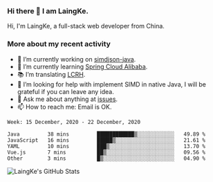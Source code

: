 ### Hi there 👋 I am LaingKe.

Hi, I'm LaingKe, a full-stack web developer from China.

### More about my recent activity

- 🔭 I’m currently working on [simdjson-java](https://github.com/laingke/simdjson-java).
- 🌱 I’m currently learning [Spring Cloud Alibaba](https://github.com/alibaba/spring-cloud-alibaba).
- :books: I’m translating [LCRH](https://github.com/LCTT/LCRH).
- 🤔 I’m looking for help with implement SIMD in native Java, I will be grateful if you can leave any idea.
- 💬 Ask me about anything at [issues](https://github.com/laingke/laingke/issues).
- 📫 How to reach me: Email is OK.

<!--START_SECTION:waka-->
```text
Week: 15 December, 2020 - 22 December, 2020

Java         38 mins         ████████████▒░░░░░░░░░░░░   49.89 % 
JavaScript   16 mins         █████▒░░░░░░░░░░░░░░░░░░░   21.61 % 
YAML         10 mins         ███▒░░░░░░░░░░░░░░░░░░░░░   13.70 % 
Vue.js       7 mins          ██▒░░░░░░░░░░░░░░░░░░░░░░   09.56 % 
Other        3 mins          █▒░░░░░░░░░░░░░░░░░░░░░░░   04.90 % 
```
<!--END_SECTION:waka-->

![LaingKe's GitHub Stats](https://github-readme-stats.vercel.app/api?username=laingke&show_icons=true&theme=nightowl&count_private=true)
